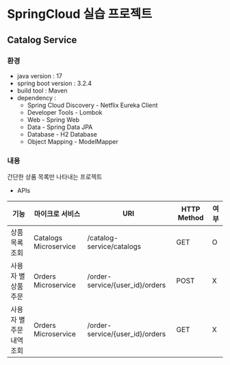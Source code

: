 # SpringCloud 실습 프로젝트

## Catalog Service

### 환경

- java version : 17
- spring boot version : 3.2.4
- build tool : Maven
- dependency :
  - Spring Cloud Discovery - Netflix Eureka Client
  - Developer Tools - Lombok
  - Web - Spring Web
  - Data - Spring Data JPA
  - Database - H2 Database
  - Object Mapping - ModelMapper

### 내용

간단한 상품 목록만 나타내는 프로젝트

- APIs

| 기능                     | 마이크로 서비스       | URI                             | HTTP Method | 여부 |
| ------------------------ | --------------------- | ------------------------------- | ----------- | ---- |
| 상품 목록 조회           | Catalogs Microservice | /catalog-service/catalogs       | GET         | O    |
| 사용자 별 상품 주문      | Orders Microservice   | /order-service/{user_id}/orders | POST        | X    |
| 사용자 별 주문 내역 조회 | Orders Microservice   | /order-service/{user_id}/orders | GET         | X    |

